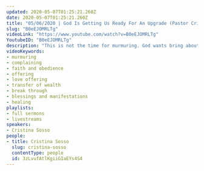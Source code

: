 ```yaml
---
updated: 2020-05-07T01:25:21.260Z
date: 2020-05-07T01:25:21.260Z
title: "05/06/2020 | God Is Getting Us Ready For An Upgrade (Pastor Cristina Sosso)"
slug: "B0eEJOMRLTg"
videoLink: "https://www.youtube.com/watch?v=B0eEJOMRLTg"
YoutubeID: "B0eEJOMRLTg"
description: "This is not the time for murmuring. God wants bring about an upgrade in our life. Let us be faithful and obey Him. Let us also bring Him an offering that will be pleasing to his sight. This sermon was delivered by Pastor Cristina Sosso at Freedom Fellowship Church International on May 6, 2020."
videoKeywords:
- murmuring
- complaining
- faith and obedience
- offering
- love offering
- transfer of wealth
- break through
- blessings and manifestations
- healing
playlists:
- full sermons
- livestreams
speakers:
- Cristina Sosso
people:
- title: Cristina Sosso
  slug: cristina-sosso
  contentType: people
  id: 3zLvufAtlKgiiGIaEYs4S4
---
```

